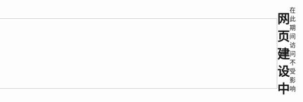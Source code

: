 <html>
<head>
<meta charset="utf-8">
<title>网站建设中</title>
</head>


<html>
<head>
<style>
body {
  display: flex;
  justify-content: center;
  align-items: center;
  height: 100vh;
  margin: 0;
  padding: 0;
}
</style>
</head>
<body>
  <h1><img src="evs_lxtv_new.png" width="800" height="161" alt=""/></h1>
  <h1><strong>网页建设中</strong></h1>
    在此期间访问不受影响
</body>
</html>
